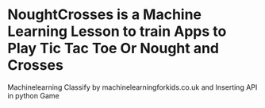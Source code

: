 # NoughtCrosses is a Machine Learning Lesson to train Apps to Play Tic Tac Toe Or Nought and Crosses
Machinelearning Classify by machinelearningforkids.co.uk and Inserting API in python Game
